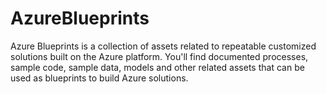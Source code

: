 # AzureBlueprints

Azure Blueprints is a collection of assets related to repeatable customized solutions built on the Azure platform. You'll find documented processes, sample code, sample data, models and other related assets that can be used as blueprints to build Azure solutions.
